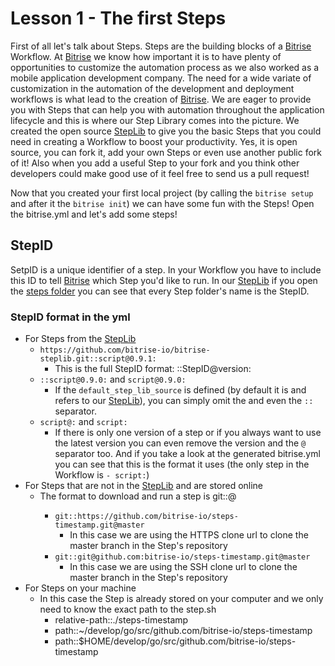 # Lesson 1 - The first Steps

First of all let's talk about Steps. Steps are the building blocks of a [Bitrise](https://bitrise.io) Workflow. At [Bitrise](https://bitrise.io) we know how important it is to have plenty of opportunities to customize the automation process as we also worked as a mobile application development company. The need for a wide variate of customization in the automation of the development and deployment workflows is what lead to the creation of [Bitrise](https://bitrise.io). We are eager to provide you with Steps that can help you with automation throughout the application lifecycle and this is where our Step Library comes into the picture. We created the open source [StepLib](https://github.com/bitrise-io/bitrise-steplib) to give you the basic Steps that you could need in creating a Workflow to boost your productivity. Yes, it is open source, you can fork it, add your own Steps or even use another public fork of it! Also when you add a useful Step to your fork and you think other developers could make good use of it feel free to send us a pull request!

Now that you created your first local project (by calling the `bitrise setup` and after it the `bitrise init`) we can have some fun with the Steps! Open the bitrise.yml and let's add some steps!

## StepID
SetpID is a unique identifier of a step. In your Workflow you have to include this ID to tell [Bitrise](https://bitrise.io) which Step you'd like to run. In our [StepLib](https://github.com/bitrise-io/bitrise-steplib) if you open the [steps folder](https://github.com/bitrise-io/bitrise-steplib/tree/master/steps) you can see that every Step folder's name is the StepID.

### StepID format in the yml

- For Steps from the [StepLib](https://github.com/bitrise-io/bitrise-steplib)
  - `https://github.com/bitrise-io/bitrise-steplib.git::script@0.9.1:`
    - This is the full StepID format: <step-lib-source>::StepID@version:
  - `::script@0.9.0:` and `script@0.9.0:`
    - If the `default_step_lib_source` is defined (by default it is and refers to our [StepLib](https://github.com/bitrise-io/bitrise-steplib)), you can simply omit the <step-lib-source> and even the `::` separator.
  - `script@:` and `script:`
    - If there is only one version of a step or if you always want to use the latest version you can even remove the version and the `@` separator too. And if you take a look at the generated bitrise.yml you can see that this is the format it uses (the only step in the Workflow is `- script:`)
- For Steps that are not in the [StepLib](https://github.com/bitrise-io/bitrise-steplib) and are stored online
  - The format to download and run a step is git::<clone-url>@<branch>
    - `git::https://github.com/bitrise-io/steps-timestamp.git@master`
      - In this case we are using the HTTPS clone url to clone the master branch in the Step's repository
    - `git::git@github.com:bitrise-io/steps-timestamp.git@master`
      - In this case we are using the SSH clone url to clone the master branch in the Step's repository
- For Steps on your machine
  - In this case the Step is already stored on your computer and we only need to know the exact path to the step.sh
    - relative-path::./steps-timestamp
    - path::~/develop/go/src/github.com/bitrise-io/steps-timestamp
    - path::$HOME/develop/go/src/github.com/bitrise-io/steps-timestamp

